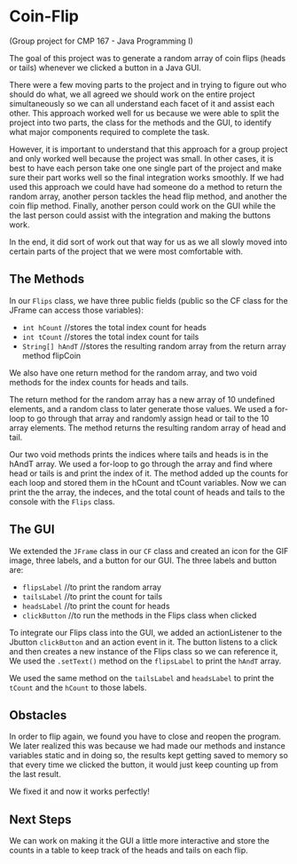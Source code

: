 # Coin-Flip
(Group project for CMP 167 - Java Programming I)

The goal of this project was to generate a random array of coin flips (heads or tails) whenever we clicked a button in a Java GUI. 

There were a few moving parts to the project and in trying to figure out who should do what, we all agreed we should work on the entire project simultaneously so we can all understand each facet of it and assist each other. This approach worked well for us because we were able to split the project into two parts, the class for the methods and the GUI, to identify what major components required to complete the task.

However, it is important to understand that this approach for a group project and only worked well because the project was small. In other cases, it is best to have each person take one one single part of the project and make sure their part works well so the final integration works smoothly. If we had used this approach we could have had someone do a method to return the random array, another person tackles the head flip method, and another the coin flip method. Finally, another person could work on the GUI while the the last person could assist with the integration and making the buttons work.

In the end, it did sort of work out that way for us as we all slowly moved into certain parts of the project that we were most comfortable with.

## The Methods

In our ```Flips``` class, we have three public fields (public so the CF class for the JFrame can access those variables):
- ```int hCount``` //stores the total index count for heads
- ```int tCount``` //stores the total index count for tails
- ```String[] hAndT``` //stores the resulting random array from the return array method flipCoin

We also have one return method for the random array, and two void methods for the index counts for heads and tails. 

The return method for the random array has a new array of 10 undefined elements, and a random class to later generate those values. We used a for-loop to go through that array and randomly assign head or tail to the 10 array elements. The method returns the resulting random array of head and tail.

Our two void methods prints the indices where tails and heads is in the hAndT array. We used a for-loop to go through the array and find where head or tails is and print the index of it. The method added up the counts for each loop and stored them in the hCount and tCount variables. Now we can print the the array, the indeces, and the total count of heads and tails to the console with the ```Flips``` class.

## The GUI

We extended the ```JFrame``` class in our ```CF``` class and created an icon for the GIF image, three labels, and a button for our GUI. 
The three labels and button are:
- ```flipsLabel``` //to print the random array
- ```tailsLabel``` //to print the count for tails
- ```headsLabel``` //to print the count for heads
- ```clickButton``` //to run the methods in the Flips class when clicked

To integrate our Flips class into the GUI, we added an actionListener to the Jbutton ```clickButton``` and an action event in it. The button listens to a click and then creates a new instance of the Flips class so we can reference it, We used the ```.setText()``` method on the ```flipsLabel``` to print the ```hAndT``` array.

We used the same method on the ```tailsLabel``` and ```headsLabel``` to print the ```tCount``` and the ```hCount``` to those labels. 

## Obstacles

In order to flip again, we found you have to close and reopen the program. We later realized this was because we had made our methods and instance variables static and in doing so, the results kept getting saved to memory so that every time we clicked the button, it would just keep counting up from the last result. 

We fixed it and now it works perfectly!

## Next Steps

We can work on making it the GUI a little more interactive and store the counts in a table to keep track of the heads and tails on each flip. 
